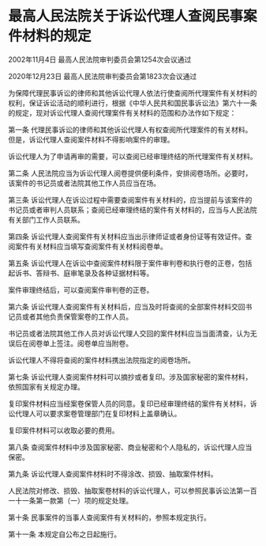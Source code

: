 # 最高人民法院关于诉讼代理人查阅民事案件材料的规定

2002年11月4日 最高人民法院审判委员会第1254次会议通过

2020年12月23日 最高人民法院审判委员会第1823次会议通过

为保障代理民事诉讼的律师和其他诉讼代理人依法行使查阅所代理案件有关材料的权利，保证诉讼活动的顺利进行，根据《中华人民共和国民事诉讼法》第六十一条的规定，现对诉讼代理人查阅代理案件有关材料的范围和办法作如下规定：

第一条 代理民事诉讼的律师和其他诉讼代理人有权查阅所代理案件的有关材料。但是，诉讼代理人查阅案件材料不得影响案件的审理。

诉讼代理人为了申请再审的需要，可以查阅已经审理终结的所代理案件有关材料。

第二条 人民法院应当为诉讼代理人阅卷提供便利条件，安排阅卷场所。必要时，该案件的书记员或者法院其他工作人员应当在场。

第三条 诉讼代理人在诉讼过程中需要查阅案件有关材料的，应当提前与该案件的书记员或者审判人员联系；查阅已经审理终结的案件有关材料的，应当与人民法院有关部门工作人员联系。

第四条 诉讼代理人查阅案件有关材料应当出示律师证或者身份证等有效证件。查阅案件有关材料应当填写查阅案件有关材料阅卷单。

第五条 诉讼代理人在诉讼中查阅案件材料限于案件审判卷和执行卷的正卷，包括起诉书、答辩书、庭审笔录及各种证据材料等。

案件审理终结后，可以查阅案件审判卷的正卷。

第六条 诉讼代理人查阅案件有关材料后，应当及时将查阅的全部案件材料交回书记员或者其他负责保管案卷的工作人员。

书记员或者法院其他工作人员对诉讼代理人交回的案件材料应当当面清查，认为无误后在阅卷单上签注。阅卷单应当附卷。

诉讼代理人不得将查阅的案件材料携出法院指定的阅卷场所。

第七条 诉讼代理人查阅案件材料可以摘抄或者复印。涉及国家秘密的案件材料，依照国家有关规定办理。

复印案件材料应当经案卷保管人员的同意。复印已经审理终结的案件有关材料，诉讼代理人可以要求案卷管理部门在复印材料上盖章确认。

复印案件材料可以收取必要的费用。

第八条 查阅案件材料中涉及国家秘密、商业秘密和个人隐私的，诉讼代理人应当保密。

第九条 诉讼代理人查阅案件材料时不得涂改、损毁、抽取案件材料。

人民法院对修改、损毁、抽取案卷材料的诉讼代理人，可以参照民事诉讼法第一百一十一条第一款第（一）项的规定处理。

第十条 民事案件的当事人查阅案件有关材料的，参照本规定执行。

第十一条 本规定自公布之日起施行。

